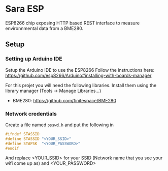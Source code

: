 # Sara ESP

ESP8266 chip exposing HTTP based REST interface to measure environnmental data from a BME280.

## Setup

### Setting up Arduino IDE
Setup the Arduino IDE to use the ESP8266
Follow the instructions here: 
https://github.com/esp8266/Arduino#installing-with-boards-manager

For this projet you will need the following libraries.
Install them using the library manager (Tools -> Manage Libraries...)

- BME280: https://github.com/finitespace/BME280 

### Network credentials
Create a file named `psswd.h` and put the following in
```c
#ifndef STASSID
#define STASSID "<YOUR_SSID>"
#define STAPSK  "<YOUR_PASSWORD>"
#endif
```
And replace <YOUR_SSID> for your SSID (Network name that you see your wifi come up as) and <YOUR_PASSWORD>

